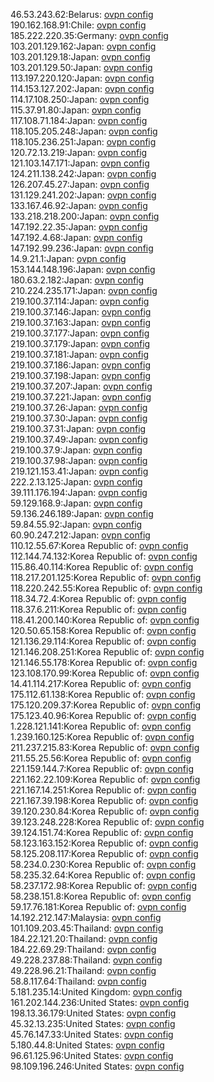 46.53.243.62:Belarus: [ovpn config](vpn/46_53_243_62.ovpn)  
190.162.168.91:Chile: [ovpn config](vpn/190_162_168_91.ovpn)  
185.222.220.35:Germany: [ovpn config](vpn/185_222_220_35.ovpn)  
103.201.129.162:Japan: [ovpn config](vpn/103_201_129_162.ovpn)  
103.201.129.18:Japan: [ovpn config](vpn/103_201_129_18.ovpn)  
103.201.129.50:Japan: [ovpn config](vpn/103_201_129_50.ovpn)  
113.197.220.120:Japan: [ovpn config](vpn/113_197_220_120.ovpn)  
114.153.127.202:Japan: [ovpn config](vpn/114_153_127_202.ovpn)  
114.17.108.250:Japan: [ovpn config](vpn/114_17_108_250.ovpn)  
115.37.91.80:Japan: [ovpn config](vpn/115_37_91_80.ovpn)  
117.108.71.184:Japan: [ovpn config](vpn/117_108_71_184.ovpn)  
118.105.205.248:Japan: [ovpn config](vpn/118_105_205_248.ovpn)  
118.105.236.251:Japan: [ovpn config](vpn/118_105_236_251.ovpn)  
120.72.13.219:Japan: [ovpn config](vpn/120_72_13_219.ovpn)  
121.103.147.171:Japan: [ovpn config](vpn/121_103_147_171.ovpn)  
124.211.138.242:Japan: [ovpn config](vpn/124_211_138_242.ovpn)  
126.207.45.27:Japan: [ovpn config](vpn/126_207_45_27.ovpn)  
131.129.241.202:Japan: [ovpn config](vpn/131_129_241_202.ovpn)  
133.167.46.92:Japan: [ovpn config](vpn/133_167_46_92.ovpn)  
133.218.218.200:Japan: [ovpn config](vpn/133_218_218_200.ovpn)  
147.192.22.35:Japan: [ovpn config](vpn/147_192_22_35.ovpn)  
147.192.4.68:Japan: [ovpn config](vpn/147_192_4_68.ovpn)  
147.192.99.236:Japan: [ovpn config](vpn/147_192_99_236.ovpn)  
14.9.21.1:Japan: [ovpn config](vpn/14_9_21_1.ovpn)  
153.144.148.196:Japan: [ovpn config](vpn/153_144_148_196.ovpn)  
180.63.2.182:Japan: [ovpn config](vpn/180_63_2_182.ovpn)  
210.224.235.171:Japan: [ovpn config](vpn/210_224_235_171.ovpn)  
219.100.37.114:Japan: [ovpn config](vpn/219_100_37_114.ovpn)  
219.100.37.146:Japan: [ovpn config](vpn/219_100_37_146.ovpn)  
219.100.37.163:Japan: [ovpn config](vpn/219_100_37_163.ovpn)  
219.100.37.177:Japan: [ovpn config](vpn/219_100_37_177.ovpn)  
219.100.37.179:Japan: [ovpn config](vpn/219_100_37_179.ovpn)  
219.100.37.181:Japan: [ovpn config](vpn/219_100_37_181.ovpn)  
219.100.37.186:Japan: [ovpn config](vpn/219_100_37_186.ovpn)  
219.100.37.198:Japan: [ovpn config](vpn/219_100_37_198.ovpn)  
219.100.37.207:Japan: [ovpn config](vpn/219_100_37_207.ovpn)  
219.100.37.221:Japan: [ovpn config](vpn/219_100_37_221.ovpn)  
219.100.37.26:Japan: [ovpn config](vpn/219_100_37_26.ovpn)  
219.100.37.30:Japan: [ovpn config](vpn/219_100_37_30.ovpn)  
219.100.37.31:Japan: [ovpn config](vpn/219_100_37_31.ovpn)  
219.100.37.49:Japan: [ovpn config](vpn/219_100_37_49.ovpn)  
219.100.37.9:Japan: [ovpn config](vpn/219_100_37_9.ovpn)  
219.100.37.98:Japan: [ovpn config](vpn/219_100_37_98.ovpn)  
219.121.153.41:Japan: [ovpn config](vpn/219_121_153_41.ovpn)  
222.2.13.125:Japan: [ovpn config](vpn/222_2_13_125.ovpn)  
39.111.176.194:Japan: [ovpn config](vpn/39_111_176_194.ovpn)  
59.129.168.9:Japan: [ovpn config](vpn/59_129_168_9.ovpn)  
59.136.246.189:Japan: [ovpn config](vpn/59_136_246_189.ovpn)  
59.84.55.92:Japan: [ovpn config](vpn/59_84_55_92.ovpn)  
60.90.247.212:Japan: [ovpn config](vpn/60_90_247_212.ovpn)  
110.12.55.67:Korea Republic of: [ovpn config](vpn/110_12_55_67.ovpn)  
112.144.74.132:Korea Republic of: [ovpn config](vpn/112_144_74_132.ovpn)  
115.86.40.114:Korea Republic of: [ovpn config](vpn/115_86_40_114.ovpn)  
118.217.201.125:Korea Republic of: [ovpn config](vpn/118_217_201_125.ovpn)  
118.220.242.55:Korea Republic of: [ovpn config](vpn/118_220_242_55.ovpn)  
118.34.72.4:Korea Republic of: [ovpn config](vpn/118_34_72_4.ovpn)  
118.37.6.211:Korea Republic of: [ovpn config](vpn/118_37_6_211.ovpn)  
118.41.200.140:Korea Republic of: [ovpn config](vpn/118_41_200_140.ovpn)  
120.50.65.158:Korea Republic of: [ovpn config](vpn/120_50_65_158.ovpn)  
121.136.29.114:Korea Republic of: [ovpn config](vpn/121_136_29_114.ovpn)  
121.146.208.251:Korea Republic of: [ovpn config](vpn/121_146_208_251.ovpn)  
121.146.55.178:Korea Republic of: [ovpn config](vpn/121_146_55_178.ovpn)  
123.108.170.99:Korea Republic of: [ovpn config](vpn/123_108_170_99.ovpn)  
14.41.114.217:Korea Republic of: [ovpn config](vpn/14_41_114_217.ovpn)  
175.112.61.138:Korea Republic of: [ovpn config](vpn/175_112_61_138.ovpn)  
175.120.209.37:Korea Republic of: [ovpn config](vpn/175_120_209_37.ovpn)  
175.123.40.96:Korea Republic of: [ovpn config](vpn/175_123_40_96.ovpn)  
1.228.121.141:Korea Republic of: [ovpn config](vpn/1_228_121_141.ovpn)  
1.239.160.125:Korea Republic of: [ovpn config](vpn/1_239_160_125.ovpn)  
211.237.215.83:Korea Republic of: [ovpn config](vpn/211_237_215_83.ovpn)  
211.55.25.56:Korea Republic of: [ovpn config](vpn/211_55_25_56.ovpn)  
221.159.144.7:Korea Republic of: [ovpn config](vpn/221_159_144_7.ovpn)  
221.162.22.109:Korea Republic of: [ovpn config](vpn/221_162_22_109.ovpn)  
221.167.14.251:Korea Republic of: [ovpn config](vpn/221_167_14_251.ovpn)  
221.167.39.198:Korea Republic of: [ovpn config](vpn/221_167_39_198.ovpn)  
39.120.230.84:Korea Republic of: [ovpn config](vpn/39_120_230_84.ovpn)  
39.123.248.228:Korea Republic of: [ovpn config](vpn/39_123_248_228.ovpn)  
39.124.151.74:Korea Republic of: [ovpn config](vpn/39_124_151_74.ovpn)  
58.123.163.152:Korea Republic of: [ovpn config](vpn/58_123_163_152.ovpn)  
58.125.208.117:Korea Republic of: [ovpn config](vpn/58_125_208_117.ovpn)  
58.234.0.230:Korea Republic of: [ovpn config](vpn/58_234_0_230.ovpn)  
58.235.32.64:Korea Republic of: [ovpn config](vpn/58_235_32_64.ovpn)  
58.237.172.98:Korea Republic of: [ovpn config](vpn/58_237_172_98.ovpn)  
58.238.151.8:Korea Republic of: [ovpn config](vpn/58_238_151_8.ovpn)  
59.17.76.181:Korea Republic of: [ovpn config](vpn/59_17_76_181.ovpn)  
14.192.212.147:Malaysia: [ovpn config](vpn/14_192_212_147.ovpn)  
101.109.203.45:Thailand: [ovpn config](vpn/101_109_203_45.ovpn)  
184.22.121.20:Thailand: [ovpn config](vpn/184_22_121_20.ovpn)  
184.22.69.29:Thailand: [ovpn config](vpn/184_22_69_29.ovpn)  
49.228.237.88:Thailand: [ovpn config](vpn/49_228_237_88.ovpn)  
49.228.96.21:Thailand: [ovpn config](vpn/49_228_96_21.ovpn)  
58.8.117.64:Thailand: [ovpn config](vpn/58_8_117_64.ovpn)  
5.181.235.14:United Kingdom: [ovpn config](vpn/5_181_235_14.ovpn)  
161.202.144.236:United States: [ovpn config](vpn/161_202_144_236.ovpn)  
198.13.36.179:United States: [ovpn config](vpn/198_13_36_179.ovpn)  
45.32.13.235:United States: [ovpn config](vpn/45_32_13_235.ovpn)  
45.76.147.33:United States: [ovpn config](vpn/45_76_147_33.ovpn)  
5.180.44.8:United States: [ovpn config](vpn/5_180_44_8.ovpn)  
96.61.125.96:United States: [ovpn config](vpn/96_61_125_96.ovpn)  
98.109.196.246:United States: [ovpn config](vpn/98_109_196_246.ovpn)  
